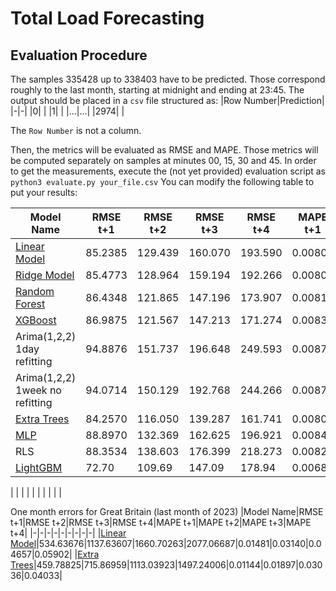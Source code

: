 # Total Load Forecasting
## Evaluation Procedure
The samples $335428$ up to $338403$ have to be predicted. Those correspond roughly to the last month, starting at midnight and ending at 23:45.
The output should be placed in a `csv` file structured as:
|Row Number|Prediction|
|-|-|
|0| |
|1| |
|...|...|
|2974| |

The `Row Number` is not a column.

Then, the metrics will be evaluated as RMSE and MAPE. Those metrics will be computed separately on samples at minutes 00, 15, 30 and 45.
In order to get the measurements, execute the (not yet provided) evaluation script as
`python3 evaluate.py your_file.csv`
You can modify the following table to put your results:

|Model Name|RMSE t+1|RMSE t+2|RMSE t+3|RMSE t+4|MAPE t+1|MAPE t+2|MAPE t+3|MAPE t+4|
|-|-|-|-|-|-|-|-|-|
|[Linear Model](Models_Pascal/Linear.ipynb)|85.2385|129.439|160.070|193.590|0.00805|0.01204|0.01499|0.01800|
|[Ridge Model](Models_Pascal/Linear.ipynb)|85.4773|128.964|159.194|192.266|0.00806|0.01197|0.01489|0.01788|
|[Random Forest](Models_Pascal/Ensemble.ipynb)|86.4348|121.865|147.196|173.907|0.00819|0.01132|0.01372|0.01624|
|[XGBoost](Models_Pascal/Ensemble.ipynb)|86.9875|121.567|147.213|171.274|0.00830|0.01136|0.01374|0.01606|
|Arima(1,2,2) 1day refitting|94.8876|151.737|196.648|249.593|0.00879|0.01398|0.01845|0.02397|
|Arima(1,2,2) 1week no refitting |94.0714|150.129|192.768|244.266|0.00873|0.01367|0.01778|0.02314|
|[Extra Trees](Models_Pascal/Ensemble.ipynb)|84.2570|116.050|139.287|161.741|0.00809|0.01085|0.01296|0.01510|
|[MLP](MLP_Tuning.ipynb)|88.8970|132.369|162.625|196.921|0.00849|0.01240|0.01551|0.01879|
|RLS|88.3534|138.603|176.399|218.273|0.00826|0.01282|0.01650|0.02057|
|[LightGBM](LightGBM_Lisbon3_2024.ipynb)|72.70|109.69|147.09|178.94|0.0068|0.0103|0.0137|0.0169|

| | | | | | | | | |

One month errors for Great Britain (last month of 2023)
|Model Name|RMSE t+1|RMSE t+2|RMSE t+3|RMSE t+4|MAPE t+1|MAPE t+2|MAPE t+3|MAPE t+4|
|-|-|-|-|-|-|-|-|-|
|[Linear Model](Models_Pascal/GBEvaluation.ipynb)|534.63676|1137.63607|1660.70263|2077.06687|0.01481|0.03140|0.04657|0.05902|
|[Extra Trees](Models_Pascal/GBEvaluation.ipynb)|459.78825|715.86959|1113.03923|1497.24006|0.01144|0.01897|0.03036|0.04033|
